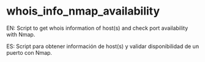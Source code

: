 # whois_info_nmap_availability
EN: Script to get whois information of host(s) and check port availability with Nmap.

ES: Script para obtener información de host(s) y validar disponibilidad de un puerto con Nmap.
